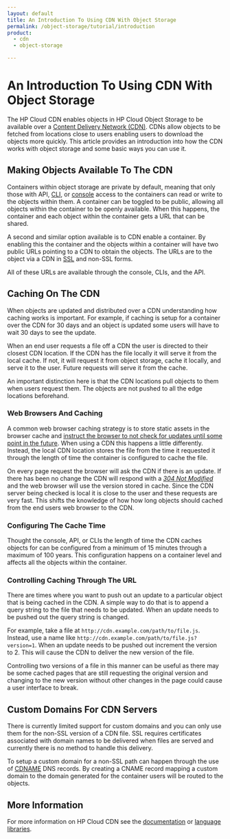 ```yaml
---
layout: default
title: An Introduction To Using CDN With Object Storage
permalink: /object-storage/tutorial/introduction
product:
  - cdn
  - object-storage

---
```

# An Introduction To Using CDN With Object Storage
The HP Cloud CDN enables objects in HP Cloud Object Storage to be available over a [Content Delivery Network (CDN)](https://en.wikipedia.org/wiki/Content_delivery_network "Wikipedia: Content delivery network"). CDNs allow objects to be fetched from locations close to users enabling users to download the objects more quickly. This article provides an introduction into how the CDN works with object storage and some basic ways you can use it.

## Making Objects Available To The CDN
Containers within object storage are private by default, meaning that only those with API, [CLI](https://docs.hpcloud.com/cli), or [console](https://console.hpcloud.com) access to the containers can read or write to the objects within them. A container can be toggled to be public, allowing all objects within the container to be openly available. When this happens, the container and each object within the container gets a URL that can be shared.

A second and similar option available is to CDN enable a container. By enabling this the container and the objects within a container will have two public URLs pointing to a CDN to obtain the objects. The URLs are to the object via a CDN in [SSL](https://en.wikipedia.org/wiki/HTTPS "Wikipedia: HTTP Secure") and non-SSL forms.

All of these URLs are available through the console, CLIs, and the API.

## Caching On The CDN
When objects are updated and distributed over a CDN understanding how caching works is important. For example, if caching is setup for a container over the CDN for 30 days and an object is updated some users will have to wait 30 days to see the update.

When an end user requests a file off a CDN the user is directed to their closest CDN location. If the CDN has the file locally it will serve it from the local cache. If not, it will request it from object storage, cache it locally, and serve it to the user. Future requests will serve it from the cache.

An important distinction here is that the CDN locations pull objects to them when users request them. The objects are not pushed to all the edge locations beforehand.

### Web Browsers And Caching
A common web browser caching strategy is to store static assets in the browser cache and [instruct the browser to not check for updates until some point in the future](https://developers.google.com/speed/docs/best-practices/caching#LeverageBrowserCaching "Leverage browser caching"). When using a CDN this happens a little differently. Instead, the local CDN location stores the file from the time it requested it through the length of time the container is configured to cache the file.

On every page request the browser will ask the CDN if there is an update. If there has been no change the CDN will respond with a [_304 Not Modified_](https://en.wikipedia.org/wiki/List_of_HTTP_status_codes#3xx_Redirection "Wikipedia: List of HTTP status codes") and the web browser will use the version stored in cache. Since the CDN server being checked is local it is close to the user and these requests are very fast. This shifts the knowledge of how how long objects should cached from the end users web browser to the CDN.

### Configuring The Cache Time
Thought the console, API, or CLIs the length of time the CDN caches objects for can be configured from a minimum of 15 minutes through a maximum of 100 years. This configuration happens on a container level and affects all the objects within the container.

### Controlling Caching Through The URL
There are times where you want to push out an update to a particular object that is being cached in the CDN. A simple way to do that is to append a query string to the file that needs to be updated. When an update needs to be pushed out the query string is changed.

For example, take a file at `http://cdn.example.com/path/to/file.js`. Instead, use a name like `http://cdn.example.com/path/to/file.js?version=1`. When an update needs to be pushed out increment the version to 2. This will cause the CDN to deliver the new version of the file.

Controlling two versions of a file in this manner can be useful as there may be some cached pages that are still requesting the original version and changing to the new version without other changes in the page could cause a user interface to break.

## Custom Domains For CDN Servers
There is currently limited support for custom domains and you can only use them for the non-SSL version of a CDN file. SSL requires certificates associated with domain names to be delivered when files are served and currently there is no method to handle this delivery.

To setup a custom domain for a non-SSL path can happen through the use of [CDNAME](https://en.wikipedia.org/wiki/CNAME_record "Wikipedia: CNAME record") DNS records. By creating a CNAME record mapping a custom domain to the domain generated for the container users will be routed to the objects.

## More Information
For more information on HP Cloud CDN see the [documentation](https://docs.hpcloud.com/cdn) or [language libraries](https://docs.hpcloud.com/library).